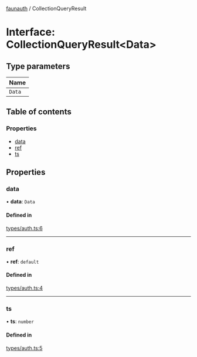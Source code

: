 [faunauth](../index.md) / CollectionQueryResult

# Interface: CollectionQueryResult<Data\>

## Type parameters

| Name |
| :------ |
| `Data` |

## Table of contents

### Properties

- [data](CollectionQueryResult.md#data)
- [ref](CollectionQueryResult.md#ref)
- [ts](CollectionQueryResult.md#ts)

## Properties

### data

• **data**: `Data`

#### Defined in

[types/auth.ts:6](https://github.com/alexnitta/faunauth/blob/5c30082/src/types/auth.ts#L6)

___

### ref

• **ref**: `default`

#### Defined in

[types/auth.ts:4](https://github.com/alexnitta/faunauth/blob/5c30082/src/types/auth.ts#L4)

___

### ts

• **ts**: `number`

#### Defined in

[types/auth.ts:5](https://github.com/alexnitta/faunauth/blob/5c30082/src/types/auth.ts#L5)
